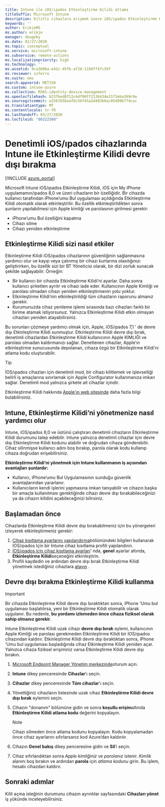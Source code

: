 ```yaml
---
title: Intune ile iOS/ıpados Etkinleştirme Kilidi atlama
titleSuffix: Microsoft Intune
description: Kilitli cihazlara erişmek üzere iOS/ıpados Etkinleştirme Kilidi atlamak için Intune 'u kullanmayı öğrenin.
keywords: ''
author: ErikjeMS
ms.author: erikje
manager: dougeby
ms.date: 02/27/2020
ms.topic: conceptual
ms.service: microsoft-intune
ms.subservice: remote-actions
ms.localizationpriority: high
ms.technology: ''
ms.assetid: 9ca3b0ba-e41c-45fb-af28-119dff47c59f
ms.reviewer: coferro
ms.suite: ems
search.appverid: MET150
ms.custom: intune-azure
ms.collection: M365-identity-device-management
ms.openlocfilehash: b23fbed8f12c4df90ff2136434e21f3eba369c9e
ms.sourcegitcommit: e2567b5beaf6c5bf45a2d493b8ac05d996774cac
ms.translationtype: MT
ms.contentlocale: tr-TR
ms.lasthandoff: 03/27/2020
ms.locfileid: "80322560"
---
```

# <a name="disable-activation-lock-on-supervised-iosipados-devices-with-intune"></a>Denetimli iOS/ıpados cihazlarında Intune ile Etkinleştirme Kilidi devre dışı bırakma


[!INCLUDE [azure_portal](../includes/azure_portal.md)]

Microsoft Intune iOS/ıpados Etkinleştirme Kilidi, iOS için My iPhone uygulamamın/ıpados 8,0 ve üzeri cihazların bir özelliğidir. Bir cihazda kullanıcı tarafından iPhone’umu Bul uygulaması açıldığında Etkinleştirme Kilidi otomatik olarak etkinleştirilir. Bu özellik etkinleştirildikten sonra şunların yapılabilmesi için Apple kimliği ve parolasının girilmesi gerekir:

- iPhone’umu Bul özelliğini kapatma
- Cihazı silme
- Cihazı yeniden etkinleştirme

## <a name="how-activation-lock-affects-you"></a>Etkinleştirme Kilidi sizi nasıl etkiler

Etkinleştirme Kilidi iOS/ıpados cihazlarının güvenliğinin sağlanmasına yardımcı olur ve kayıp veya çalınmış bir cihazı kurtarma olasılığınızı geliştirirken, bu özellik sizi bir BT Yöneticisi olarak, bir dizi zorluk sunacak şekilde sağlayabilir. Örneğin:

- Bir kullanıcı bir cihazda Etkinleştirme Kilidi’ni ayarlar. Daha sonra kullanıcı şirketten ayrılır ve cihazı iade eder. Kullanıcının Apple Kimliği ve parolası olmadan cihazı yeniden etkinleştirmenin yolu yoktur.
- Etkinleştirme Kilidi’nin etkinleştirildiği tüm cihazların raporunu almanız gerekir.
- Kurumunuzda cihaz yenileme işlemi sırasında bazı cihazları farklı bir birime atamak istiyorsunuz. Yalnızca Etkinleştirme Kilidi etkin olmayan cihazları yeniden atayabilirsiniz.

Bu sorunları çözmeye yardımcı olmak için, Apple, iOS/ıpados 7,1 ' de devre dışı Etkinleştirme Kilidi sunmuştur. Etkinleştirme Kilidi devre dışı bırak, denetimli cihazlardan Etkinleştirme Kilidi kullanıcının Apple KIMLIĞI ve parolası olmadan kaldırmanızı sağlar. Denetlenen cihazlar, Apple’ın etkinleştirme sunucusunda depolanan, cihaza özgü bir Etkinleştirme Kilidi’ni atlama kodu oluşturabilir.

>[!TIP]
>İOS/ıpados cihazları için denetimli mod, bir cihazı kilitlemek ve işlevselliği belirli iş amaçlarına sınırlamak için Apple Configurator kullanmanıza imkan sağlar. Denetimli mod yalnızca şirkete ait cihazlar içindir.

Etkinleştirme Kilidi hakkında [Apple'ın web sitesinde](https://support.apple.com/HT201365) daha fazla bilgi bulabilirsiniz.

## <a name="how-intune-helps-you-manage-activation-lock"></a>Intune, Etkinleştirme Kilidi’ni yönetmenize nasıl yardımcı olur
Intune, iOS/ıpados 8,0 ve üstünü çalıştıran denetimli cihazların Etkinleştirme Kilidi durumunu talep edebilir. Intune yalnızca denetimli cihazlar için devre dışı Etkinleştirme Kilidi kodunu alabilir ve doğrudan cihaza gönderebilir. Cihaz silinmişse kullanıcı adını boş bırakıp, parola olarak kodu kullanıp cihaza doğrudan erişebilirsiniz.

**Etkinleştirme Kilidi’ni yönetmek için Intune kullanmanın iş açısından avantajları şunlardır:**

- Kullanıcı, iPhone’umu Bul Uygulamasının sunduğu güvenlik avantajlarından yararlanır.
- Kullanıcıların kendi işlerini yapmasına imkan tanıyabilir ve cihazın başka bir amaçla kullanılması gerektiğinde cihazı devre dışı bırakabileceğinizi ya da cihazın kilidini açabileceğinizi bilirsiniz.

## <a name="before-you-start"></a>Başlamadan önce
Cihazlarda Etkinleştirme Kilidi devre dışı bırakabilmeniz için bu yönergeleri izleyerek etkinleştirmeniz gerekir:

1. [Cihaz kısıtlama ayarlarını yapılandırma](../configuration/device-restrictions-configure.md)bölümündeki bilgileri kullanarak IOS/ıpados Için bir Intune cihaz kısıtlama profili yapılandırın.
2. [İOS/ıpados için cihaz kısıtlama ayarları](../configuration/device-restrictions-ios.md)' nda, **genel** ayarlar altında, **Etkinleştirme Kilidi**seçeneğini etkinleştirin.
3. Profili kaydedin ve ardından devre dışı bırak Etkinleştirme Kilidi yönetmek istediğiniz cihazlara [atayın](../configuration/device-profile-assign.md) .


## <a name="how-to-use-disable-activation-lock"></a>Devre dışı bırakma Etkinleştirme Kilidi kullanma

>[!IMPORTANT]
>Bir cihazda Etkinleştirme Kilidi devre dışı bıraktıktan sonra, iPhone 'Umu bul uygulaması başlatılırsa, yeni bir Etkinleştirme Kilidi otomatik olarak uygulanır. Bu nedenle, **bu yordamı izlemeden önce cihaza fiziksel olarak sahip olmanız gerekir**.

Intune Etkinleştirme Kilidi uzak cihazı **devre dışı bırak** eylemi, kullanıcının Apple Kimliği ve parolası gerekmeden Etkinleştirme Kilidi bir IOS/ıpados cihazından kaldırır. Etkinleştirme Kilidi devre dışı bıraktıktan sonra, iPhone 'Umu bul uygulaması başladığında cihaz Etkinleştirme Kilidi yeniden açar. Yalnızca cihaza fiziksel erişiminiz varsa Etkinleştirme Kilidi devre dışı bırakın.

1. [Microsoft Endpoint Manager Yönetim merkezinde](https://go.microsoft.com/fwlink/?linkid=2109431)oturum açın.
3. **Intune** dikey penceresinde **Cihazlar**’ı seçin.
4. **Cihazlar** dikey penceresinde **Tüm cihazlar**'ı seçin.
5. Yönettiğiniz cihazların listesinde uzak cihaz **Etkinleştirme Kilidi devre dışı bırak** eylemini seçin.
6. Cihazın "donanım" bölümüne gidin ve sonra **koşullu erişim**altında **Etkinleştirme Kilidi atlama kodu** değerini kopyalayın.

    >[!NOTE]
    >Cihazı silmeden önce atlama kodunu kopyalayın. Kodu kopyalamadan önce cihaz ayarlarını sıfırlarsanız kod Azure’dan kaldırılır.

7. Cihazın **Genel bakış** dikey penceresine gidin ve **Sil**’i seçin.
8. Cihaz sıfırlandıktan sonra *Apple kimliğiniz* ve *parolanız* istenir. *Kimlik* alanını boş bırakın ve ardından **parola** için *atlama kodunu* girin. Bu işlem, hesabı cihazdan kaldırır. 


## <a name="next-steps"></a>Sonraki adımlar

Kilit açma isteğinin durumunu cihazın ayrıntılar sayfasındaki **Cihazları yönet** iş yükünde inceleyebilirsiniz.
